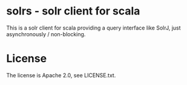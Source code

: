 # solrs - solr client for scala

This is a solr client for scala providing a query interface like SolrJ, just asynchronously / non-blocking.

# License

The license is Apache 2.0, see LICENSE.txt.